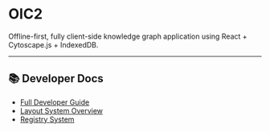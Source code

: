 # OIC2

Offline-first, fully client-side knowledge graph application using React + Cytoscape.js + IndexedDB.

---

## 📚 Developer Docs

- [Full Developer Guide](./docs/DEV_GUIDE.md)
- [Layout System Overview](./docs/README.layout.md)
- [Registry System](./docs/README.registry.md)